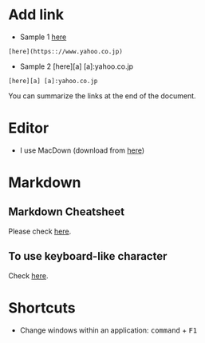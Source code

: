# Add link
* Sample 1
[here](https:://www.yahoo.co.jp)

`[here](https:://www.yahoo.co.jp)`


* Sample 2
[here][a]
[a]:yahoo.co.jp

```
[here][a] [a]:yahoo.co.jp
```

You can summarize the links at the end of the document.

# Editor
* I use MacDown (download from [here][1])


# Markdown
## Markdown Cheatsheet
Please check [here][2].

## To use keyboard-like character
Check [here](https://meta.askubuntu.com/questions/707/how-to-use-keyboard-icon-in-markdown).

# Shortcuts
* Change windows within an application: <kbd>command</kbd> + <kbd>F1</kbd>


[1]:https://macdown.uranusjr.com/
[2]:https://github.com/adam-p/markdown-here/wiki/Markdown-Cheatsheet